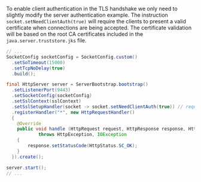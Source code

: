 To enable client authentication in the TLS handshake we only need to slightly modify the server authentication example. The instruction `socket.setNeedClientAuth(true)` will require the clients to present a valid certificate when connections are being accepted. The certificate validation will be based on the root CA certificates included in the `java.server.truststore.jks` file.

```java
// ...
SocketConfig socketConfig = SocketConfig.custom()
  .setSoTimeout(15000)
  .setTcpNoDelay(true)
  .build();

final HttpServer server = ServerBootstrap.bootstrap()
  .setListenerPort(9443)
  .setSocketConfig(socketConfig)
  .setSslContext(sslContext)
  .setSslSetupHandler(socket -> socket.setNeedClientAuth(true)) // require client authentication
  .registerHandler("*", new HttpRequestHandler()
  {
    @Override
    public void handle (HttpRequest request, HttpResponse response, HttpContext context)
            throws HttpException, IOException
    {
        response.setStatusCode(HttpStatus.SC_OK);
    }
  }).create();

server.start();
// ...
```
